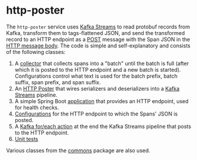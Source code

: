 # http-poster

The `http-poster` service uses [Kafka Streams](https://kafka.apache.org/documentation/streams/) to read protobuf
records from Kafka, transform them to tags-flattened JSON, and send the transformed record to an HTTP endpoint as a
[POST](https://en.wikipedia.org/wiki/POST_(HTTP)) message with the Span JSON in the
[HTTP message body](https://en.wikipedia.org/wiki/HTTP_message_body).
The code is simple and self-explanatory and consists of the following classes:
1. A [collector](https://github.com/ExpediaDotCom/haystack-pipes/blob/master/http-poster/src/main/java/com/expedia/www/haystack/pipes/httpPoster/ContentCollector.java)
that collects spans into a "batch" until the batch is full (after which it is posted to the HTTP endpoint and a new
batch is started). Configurations control what text is used for the batch prefix, batch suffix, span prefix, and span 
suffix.
2. An [HTTP Poster](https://github.com/ExpediaDotCom/haystack-pipes/blob/master/http-poster/src/main/java/com/expedia/www/haystack/pipes/httpPoster/ProtobufToHttpPoster.java)
that wires serializers and deserializers into a
[Kafka Streams](https://cwiki.apache.org/confluence/display/KAFKA/Kafka+Streams) pipeline.
3. A simple Spring Boot [application](https://github.com/ExpediaDotCom/haystack-pipes/blob/master/http-poster/src/main/java/com/expedia/www/haystack/pipes/httpPoster/HttpPostIsActiveController.java)
that provides an HTTP endpoint, used for health checks.
4. [Configurations](https://github.com/ExpediaDotCom/haystack-pipes/blob/master/http-poster/src/main/java/com/expedia/www/haystack/pipes/httpPoster/HttpPostConfigurationProvider.java)
for the HTTP endpoint to which the Spans' JSON is posted.
5. A [Kafka for/each action](https://github.com/ExpediaDotCom/haystack-pipes/blob/master/http-poster/src/main/java/com/expedia/www/haystack/pipes/httpPoster/HttpPostAction.java)
at the end the Kafka Streams pipeline that posts to the HTTP endpoint.
6. [Unit tests](https://github.com/ExpediaDotCom/haystack-pipes/tree/master/http-poster/src/test/java/com/expedia/www/haystack/pipes/httpPoster)

Various classes from the [commons](https://github.com/ExpediaDotCom/haystack-pipes/tree/master/commons)
package are also used.
